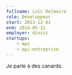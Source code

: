 ```yaml
---
fullname: Loïc Delmaire
role: Développeur
start: 2013-12-01
end: 2014-05-31
employer: dinsic
startups:
    - mps
    - api-entreprise
---
```


Je parle à des canards.
